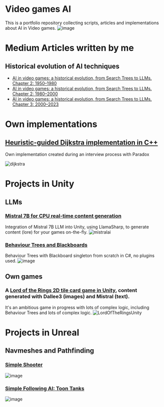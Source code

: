 # Video games AI
This is a portfolio repository collecting scripts, articles and implementations about AI in Video games.
![image](https://github.com/josejuanmartinez/videogamesAI/assets/36634572/ad2ddf2f-d759-4bd0-a789-8a824f9da5ec)


# Medium Articles written by me
## Historical evolution of AI techniques
- [AI in video games: a historical evolution, from Search Trees to LLMs. Chapter 2: 1950–1980](https://medium.com/@jjmcarrascosa/ai-in-video-games-a-historical-evolution-from-search-trees-to-llms-chapter-1-1950-1980-f3b04d6e9dc8)
- [AI in video games: a historical evolution, from Search Trees to LLMs. Chapter 2: 1980–2000](https://medium.com/@jjmcarrascosa/ai-in-video-games-a-historical-evolution-from-search-trees-to-llms-chapter-2-1980-2000-341bc31860d9)
- [AI in video games: a historical evolution, from Search Trees to LLMs. Chapter 3: 2000–2023](https://medium.com/@jjmcarrascosa/ai-in-video-games-a-historical-evolution-from-search-trees-to-llms-chapter-3-2000-2023-ae286c975387)


# Own implementations
## [Heuristic-guided Dijkstra implementation in C++](https://github.com/josejuanmartinez/videogamesAI/tree/main/DijkstraPathFindingC%2B%2B)
Own implementation created during an interview process with Paradox

![dijkstra](https://github.com/josejuanmartinez/videogamesAI/assets/36634572/a636aa62-934e-48a3-b931-b74abfd54e4b)


# Projects in Unity
## LLMs
### [Mistral 7B for CPU real-time content generation](https://github.com/josejuanmartinez/videogamesAI/tree/main/Mistral7BUnity)
Integration of Mistral 7B LLM into Unity, using LlamaSharp, to generate content (lore) for your games on-the-fly.
![mistralai](https://github.com/josejuanmartinez/videogamesAI/assets/36634572/bb8fa67d-327f-462e-96dd-e35a43da8929)
### [Behaviour Trees and Blackboards](https://github.com/josejuanmartinez/videogamesAI/tree/main/BehaviourTreesUnity)
Behaviour Trees with Blackboard singleton from scratch in C#, no plugins used.
![image](https://github.com/josejuanmartinez/videogamesAI/assets/36634572/ba0b5369-662a-4bc5-9057-836a44553994)

## Own games
### A [Lord of the Rings 2D tile card game in Unity](https://github.com/josejuanmartinez/videogamesAI/tree/main/LordOfTheRingsUnity), content generated with Dallee3 (images) and Mistral (text).
It's an ambitious game in progress with lots of complex logic, including Behaviour Trees and lots of complex logic.
![LordOfTheRingsUnity](https://github.com/josejuanmartinez/videogamesAI/assets/36634572/b74ea3dd-82a4-4b00-88f3-3cb72b77fc1a)

# Projects in Unreal
## Navmeshes and Pathfinding
### [Simple Shooter](https://github.com/josejuanmartinez/videogamesAI/tree/main/SimpleShooterUnreal)
![image](https://github.com/josejuanmartinez/videogamesAI/assets/36634572/c317e7eb-6ab1-48e4-81c5-3664aa85b4f0)

### [Simple Following AI: Toon Tanks](https://github.com/josejuanmartinez/videogamesAI/tree/main/ToonTanksUnreal)
![image](https://github.com/josejuanmartinez/videogamesAI/assets/36634572/203aa937-ff6b-436e-9db4-35fd8a2a8f0c)

